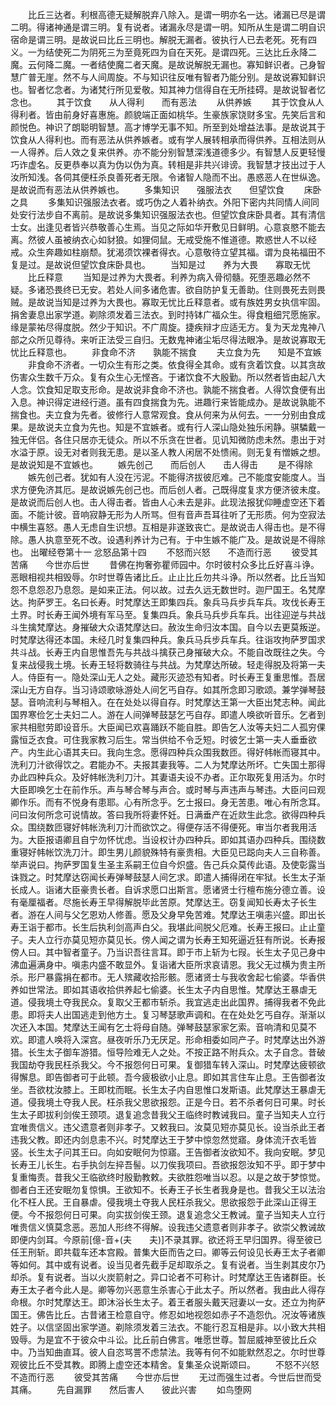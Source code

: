 <!-- { "loadSidebar": true } -->
　　比丘三达者。利根高德无疑解脱弃八除入。是谓一明亦名一达。诸漏已尽是谓二明。得诸神通是谓三明。复有说者。诸漏永尽是谓一明。知所从生是谓二明自识宿命是谓三明。是故说曰比丘三明也。解脱无漏者。彼执行人已去老死。死有四义。一为结使死二为阴死三为至竟死四为自在天死。是谓四死。三达比丘永降二魔。云何降二魔。一者结使魔二者天魔。是故说解脱无漏也。寡知鲜识者。己身智慧广普无崖。然不与人间周旋。不与知识往反唯有智者乃能分别。是故说寡知鲜识也。智者忆念者。为诸梵行所见爱敬。知其神力信得自在无所挂碍。是故说智者忆念也。
　　其于饮食　　从人得利　　而有恶法
　　从供养嫉
　　其于饮食从人得利者。皆由前身好喜惠施。颜貌端正面如桃华。生豪族家饶财多宝。先笑后言和颜悦色。神识了朗聪明智慧。高才博学无事不知。所至到处增益法事。是故说其于饮食从人得利也。而有恶法从供养嫉者。或有学人展转相承而得供养。互相法则从一人得养。后人效之复来供养。亦不能分别智慧深浅道德多少。有智慧人反更轻慢巧诈虚名。反更恭奉以真为伪以伪为真。转相是非共兴诽谤。我智慧才技出过于人汝所知浅。各伺其便枉杀良善死者无限。令诸智人隐而不出。愚惑恶人在世纵逸。是故说而有恶法从供养嫉也。
　　多集知识　　强服法衣　　但望饮食
　　床卧之具
　　多集知识强服法衣者。或巧伪之人着补纳衣。外阳下密内共同情人间同处安行法步自不离前。是故说多集知识强服法衣也。但望饮食床卧具者。其有清信士女。出逢见者皆兴恭敬善心生焉。当见之际如华开敷见日鲜明。心意哀愍不能去离。然彼人虽被纳衣心如豺狼。如狸伺鼠。无戒受施不惟道德。欺惑世人不以经戒。众生奔趣如柱崩颓。犹渴须饮裸者得衣。心意敬待立望其福。谓为良祐福田不复是过。是故说但望饮食床卧具也。
　　当知是过　　养为大畏　　寡取无忧
　　比丘释意
　　当知是过养为大畏者。利养为病入骨彻髓。死堕恶趣必然不疑。多诸恐畏终已无安。若处人间多诸危害。欲自防护复无善助。住则畏死去则畏贼。是故说当知是过养为大畏也。寡取无忧比丘释意者。或有族姓男女执信牢固。捐舍妻息出家学道。剃除须发着三法衣。到时持钵广福众生。得食粗细咒愿施家。缘是蒙祐尽得度脱。然少于知识。不广周旋。捷疾辩才应适无方。复为天龙鬼神八部之众所见尊待。来听正法受三自归。无数鬼神诸尘垢尽得法眼净。是故说寡取无忧比丘释意也。
　　非食命不济　　孰能不揣食
　　夫立食为先　　知是不宜嫉
　　非食命不济者。一切众生有形之类。依食得全其命。或有贪着饮食。以其贪故伤害众生数千万众。复有众生心无悭吝。于诸饮食不大殷勤。所以然者皆由起八大人念。饮食知足取支形命。是故说非食命不济也。孰能不揣食者。人得饮食便有出入息。神识得定进经行道。虽有四食揣食为先。进趣行来皆能成办。是故说孰能不揣食也。夫立食为先者。彼修行人意常观食。食从何来为从何去。一一分别由食成果。是故说夫立食为先也。知是不宜嫉者。或有行人深山隐处独乐闲静。骐驎戴一独无伴侣。各住只居亦无徒众。所以不乐贪在世者。见讥知微防虑未然。患出于对水溢于原。设无对者则我无患。是以圣人教人闲居不处愦闹。则无复有憎嫉之想。是故说知是不宜嫉也。
　　嫉先创己　　而后创人　　击人得击
　　是不得除
　　嫉先创己者。犹如有人没在污泥。不能得济拔彼厄难。己不能度安能度人。当求方便免济其厄。是故说嫉先创己也。而后创人者。己既得度复求方便济彼未度。是故说而后创人也。击人得击者。皆由人心未去是非。此现法报犹仰睡虚空还下着面。不能计彼。音响寂静无形为人所骂。但有音声吾耳往听了无形质。何为空寂法中横生喜怒。愚人无虑自生识想。互相是非遂致丧亡。是故说击人得击也。是不得除。愚人执意至死不改。设遇利养计为己有。于中生嫉不能广及。是故说是不得除也。
出曜经卷第十一
忿怒品第十四
　　不怒而兴怒　　不造而行恶
　　彼受其苦痛　　今世亦后世
　　昔佛在拘奢弥瞿师园中。尔时彼村众多比丘好喜斗诤。恶眼相视共相毁辱。尔时世尊告诸比丘。止止比丘勿共斗诤。所以然者。比丘当知怨不息怨忍乃息怨。是如来正法。何以故。过去久远无数世时。迦尸国王。名梵摩达。拘萨罗王。名曰长寿。时梵摩达王即集四兵。象兵马兵步兵车兵。攻伐长寿王土界。时长寿王闻外境有军马至。复集四兵。象兵马兵步兵车兵。出往迎逆与共战斗生擒梵摩达。身摧破大众语梵摩达曰。赦汝生命归汝本国。自今以去更莫叛逆。时梵摩达得还本国。未经几时复集四种兵。象兵马兵步兵车兵。往诣攻拘萨罗国求共斗战。长寿王内自思惟吾先与共战斗擒获己身摧破大众。不能自改既往之失。今复来战侵我土境。长寿王轻将数骑往与共战。为梵摩达所破。轻走得脱及将第一夫人。侍臣有一。隐处深山无人之处。藏形灭迹恐有知者。时长寿王复重思惟。吾居深山无方自存。当习诗颂歌咏游处人间乞丐自存。如其所念即习歌颂。兼学弹琴鼓瑟。音响流利与琴相入。在在处处以得自存。时梵摩达王第一大臣出梵志种。闻此国界寒俭乞士夫妇二人。游在人间弹琴鼓瑟乞丐自存。即遣人唤欲听音乐。乞者到家共相慰劳即设音乐。大臣闻已欢喜踊跃不能自胜。即告乞人汝等夫妇二人孤穷倮露恒乏衣食。可住我家教习后生。常当供给不令乏短。时彼乞士第一夫人垂垂欲产。内生此心语其夫曰。我向生念。愿得四种兵众围我数匝。得好帏帐而寝其中。洗利刀汁欲得饮之。君能办不。夫报其妻我等。二人为梵摩达所坏。亡失国土那得办此四种兵众。及好帏帐洗利刀汁。其妻语夫设不办者。正尔取死复用活为。尔时大臣即唤乞士在前作乐。声与琴合琴与声合。或时琴与声违声与琴违。大臣问曰观卿作乐。而有不悦身有患耶。心有所念乎。乞士报曰。身无苦患。唯心有所念耳。问曰汝何所念可说情故。答曰我所将妻怀妊。日满垂产在近欻生此念。欲得四种兵众。围绕数匝寝好帏帐洗利刀汁而欲饮之。得便存活不得便死。审当尔者我用活为。大臣报语卿且自宁勿怀忧虑。当设权计办四种兵。即如其语办四种兵。围绕数重寝好帏帐饮洗刀汁。即生男儿颜貌殊特有豪贵相。大臣见已跽向夫人三自称善。举声说曰。拘萨罗国复生圣主系嗣王位自今炽盛。告己兵众莫传此语。及使彰露当诛戮之。时梵摩达窃闻长寿弹琴鼓瑟人间乞求。即遣人捕得闭在牢狱。长生太子渐长成人。诣诸大臣豪贵长者。自诉求愿口出斯言。愿诸贤士行檀布施分德立善。设有毫厘福者。尽施长寿王早得解脱毕此苦原。梵摩达王。窃复闻知长寿太子长生者。游在人间与父乞恩劝人修善。愿及父身早免苦难。梵摩达王嗔恚兴盛。即出长寿王诣于都市。长生后执利剑高声白父。我堪此间脱父厄难。长寿王报曰。止止童子。夫人立行亦莫见短亦莫见长。傍人闻之谓为长寿王知死逼近狂有所说。长寿报傍人曰。其中智者童子。乃当识吾往言耳。即于市上斩为七叚。长生太子见己身中沸血遍满身中。嗔恚内盛不敢显外。复诣诸大臣所求哀请恩。我父无过横为贵主所杀。形尸暴露捐在都市。无人殡藏收拾形骸。愿诸贤士与我收舍起七偷婆。华香供养如世常法。即如其语收拾供养起七偷婆。长生太子内自思惟。梵摩达王暴虐无道。侵我境土夺我民众。复取父王都市斩杀。我宜逃走出此国界。捕得我者不免此患。即将夫人出国逃走到他方土。复习琴瑟歌声调和。在在处处乞丐自存。渐渐以次还入本国。梵摩达王闻有乞士将母自随。弹琴鼓瑟家家乞索。音响清和见莫不欢。即遣人唤将入深宫。昼夜听乐乃无厌足。形命相委如同产子。时梵摩达出外游猎。长生太子御车游猎。恒导险难无人之处。不按正路不附兵众。太子自念。昔破我国劫夺我民枉杀我父。今不报怨何日可果。复御猎车转入深山。时梵摩达疲顿欲得懈息。即告御者可于此顿。吾今疲极欲小止息。即如其言住车止息。王告御者汝坐。吾欲枕汝膝上。王即枕而眠。长生太子内自思惟口发斯语。此梵摩达王暴虐无道。侵我境土夺我人民。枉杀我父思欲报怨。正是今日。若不杀者何日可果。时长生太子即拔利剑俟王颈项。退复追念昔我父王临终时教诫我曰。童子当知夫人立行宜唯贵信义。违父遗意者则非孝子。又敕我曰。汝莫见短亦莫见长。设当杀此王者违我父教。即还内剑息恚不兴。时梵摩达王于梦中惊忽然觉寤。身体流汗衣毛皆竖。长生太子问其王曰。向如安眠何为惊寤。王告御者汝欲知不。我向安眠。梦见长寿王儿长生。右手执剑左捽吾髻。以刀俟我项曰。吾欲报怨汝知不乎。即于梦中复重悔责。昔我父王临欲终时殷勤教敕。夫欲胜怨唯当以忍。以是之故于梦惊觉。御者白王还安眠勿复惊惧。王欲知不。长寿王子长生者我身是也。昔我父王以法治化不枉人民。王自暴虐。侵我境土夺我人民枉杀我父。思欲报怨于此深山正得王便。今不报怨何日可果。向实拔剑俟王颈。退复追念父王教诫。童子当知夫人立行唯贵信义慎莫念恶。恶加人形终不得解。设我违父遗意者则非孝子。欲崇父教诫故即便内剑耳。今原前[億-音+(夫　　夫)]不录其罪。欲还将王早归国界。得至彼已任王刑斩。即共载车还本宫殿。普集大臣而告之曰。卿等云何设见长寿王太子者卿等如何。其中或有说者。设当见者先截手足却取杀之。复有说者。当生剥其皮尔乃却杀。复有说者。当以火炭箭射之。异口论者不可称计。时梵摩达王告诸群臣。长寿王太子者今此人是。卿等勿兴恶意生杀害心于此太子。所以然者。我由此人得存命根。尔时梵摩达王。即沐浴长生太子。着王者服头戴天冠妻以一女。还立为拘萨国王。佛告比丘。古昔诸王检意自守。修忍如地视怨如赤子不造怨仇。况汝等诸族姓子。以信坚固出家学道。剃除须发着三法衣。不能行忍互相是非。以小致大共相毁辱。为是宜不于彼众中斗讼。比丘前白佛言。唯愿世尊。暂屈威神至彼比丘众中。乃当知曲直耳。彼人自恣骂詈不虑禁法。我等有何不如能默然忍之。尔时世尊观彼比丘不受其教。即腾上虚空还本精舍。复集圣众说斯颂曰。
　　不怒不兴怒　　不造而行恶
　　彼受其苦痛　　今世亦后世
　　无过而强生过者。今世后世而受其痛。
　　先自漏罪　　然后害人　　彼此兴害
　　如鸟堕网
